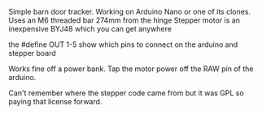 Simple barn door tracker. Working on Arduino Nano or one of its clones. 
Uses an M6 threaded bar 274mm from the hinge
Stepper motor is an inexpensive BYJ48 which you can get anywhere

the #define OUT 1-5 show which pins to connect on the arduino and stepper board

Works fine off a power bank. Tap the motor power off the RAW pin of the arduino.

Can't remember where the stepper code came from but it was GPL so paying that license forward. 
